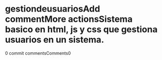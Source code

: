 # gestiondeusuariosAdd commentMore actionsSistema basico en html, js y css que gestiona usuarios en un sistema.
0 commit commentsComments0